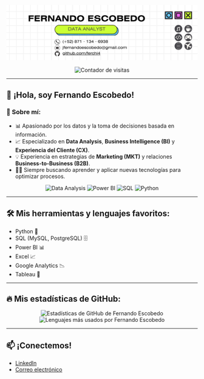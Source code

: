 <p align="center">
  <img src="https://raw.githubusercontent.com/ferchi4/ferchi4/refs/heads/main/portada%20linkedin.png" alt="Banner Fernando Escobedo - Data Analyst, BI, CX, MKT, B2B">
</p>

<p align="center">
  <img src="https://komarev.com/ghpvc/?username=ferchi4&color=green" alt="Contador de visitas">
</p>

---

## 👋 ¡Hola, soy Fernando Escobedo!

### 🚀 Sobre mí:
* 📊 Apasionado por los datos y la toma de decisiones basada en información.
* 📈 Especializado en **Data Analysis**, **Business Intelligence (BI)** y **Experiencia del Cliente (CX)**.
* 💡 Experiencia en estrategias de **Marketing (MKT)** y relaciones **Business-to-Business (B2B)**.
* 👨‍💻 Siempre buscando aprender y aplicar nuevas tecnologías para optimizar procesos.

<p align="center">
  <img src="https://img.shields.io/badge/-Data%20Analysis-orange?style=for-the-badge&logo=apache-airflow&logoColor=white" alt="Data Analysis">
  <img src="https://img.shields.io/badge/-Power%20BI-F2C811?style=for-the-badge&logo=Power-BI&logoColor=black" alt="Power BI">
  <img src="https://img.shields.io/badge/-SQL-000000?style=for-the-badge&logo=mysql&logoColor=white" alt="SQL">
  <img src="https://img.shields.io/badge/-Python-3670A0?style=for-the-badge&logo=python&logoColor=ffdd54" alt="Python">
</p>

---

## 🛠️ Mis herramientas y lenguajes favoritos:

* Python 🐍
* SQL (MySQL, PostgreSQL) 🗄️
* Power BI 📊
* Excel 📈
* Google Analytics 📉
* Tableau 🚀

---

## 🔥 Mis estadísticas de GitHub:

<p align="center">
  <img src="https://github-readme-stats.vercel.app/api?username=ferchi4&show_icons=true&theme=dark" alt="Estadísticas de GitHub de Fernando Escobedo">
  <br/>
  <img src="https://github-readme-stats.vercel.app/api/top-langs/?username=ferchi4&layout=compact&theme=dark" alt="Lenguajes más usados por Fernando Escobedo">
</p>

---

## 📫 ¡Conectemos!

* [LinkedIn](https://www.linkedin.com/in/ferchi4/)
* [Correo electrónico](jfernandoescobedo@gmail.com)
